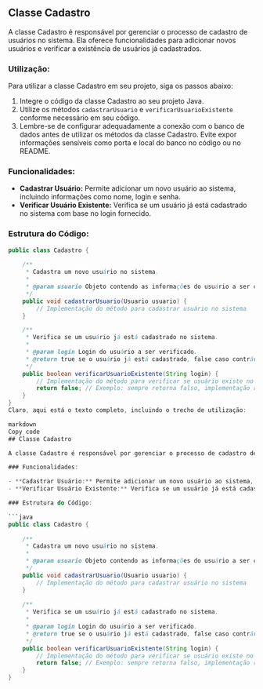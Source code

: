 
## Classe Cadastro

A classe Cadastro é responsável por gerenciar o processo de cadastro de usuários no sistema. Ela oferece funcionalidades para adicionar novos usuários e verificar a existência de usuários já cadastrados.

### Utilização:

Para utilizar a classe Cadastro em seu projeto, siga os passos abaixo:

1. Integre o código da classe Cadastro ao seu projeto Java.
2. Utilize os métodos `cadastrarUsuario` e `verificarUsuarioExistente` conforme necessário em seu código.
3. Lembre-se de configurar adequadamente a conexão com o banco de dados antes de utilizar os métodos da classe Cadastro. Evite expor informações sensíveis como porta e local do banco no código ou no README.


### Funcionalidades:

- **Cadastrar Usuário:** Permite adicionar um novo usuário ao sistema, incluindo informações como nome, login e senha.
- **Verificar Usuário Existente:** Verifica se um usuário já está cadastrado no sistema com base no login fornecido.

### Estrutura do Código:

```java
public class Cadastro {
    
    /**
     * Cadastra um novo usuário no sistema.
     * 
     * @param usuario Objeto contendo as informações do usuário a ser cadastrado.
     */
    public void cadastrarUsuario(Usuario usuario) {
        // Implementação do método para cadastrar usuário no sistema
    }

    /**
     * Verifica se um usuário já está cadastrado no sistema.
     * 
     * @param login Login do usuário a ser verificado.
     * @return true se o usuário já está cadastrado, false caso contrário.
     */
    public boolean verificarUsuarioExistente(String login) {
        // Implementação do método para verificar se usuário existe no sistema
        return false; // Exemplo: sempre retorna falso, implementação real depende da lógica desejada
    }
}
Claro, aqui está o texto completo, incluindo o trecho de utilização:

markdown
Copy code
## Classe Cadastro

A classe Cadastro é responsável por gerenciar o processo de cadastro de usuários no sistema. Ela oferece funcionalidades para adicionar novos usuários e verificar a existência de usuários já cadastrados.

### Funcionalidades:

- **Cadastrar Usuário:** Permite adicionar um novo usuário ao sistema, incluindo informações como nome, login e senha.
- **Verificar Usuário Existente:** Verifica se um usuário já está cadastrado no sistema com base no login fornecido.

### Estrutura do Código:

```java
public class Cadastro {
    
    /**
     * Cadastra um novo usuário no sistema.
     * 
     * @param usuario Objeto contendo as informações do usuário a ser cadastrado.
     */
    public void cadastrarUsuario(Usuario usuario) {
        // Implementação do método para cadastrar usuário no sistema
    }
    
    /**
     * Verifica se um usuário já está cadastrado no sistema.
     * 
     * @param login Login do usuário a ser verificado.
     * @return true se o usuário já está cadastrado, false caso contrário.
     */
    public boolean verificarUsuarioExistente(String login) {
        // Implementação do método para verificar se usuário existe no sistema
        return false; // Exemplo: sempre retorna falso, implementação real depende da lógica desejada
    }
}


